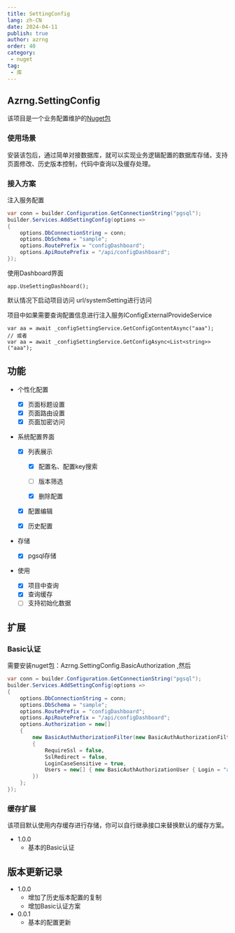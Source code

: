 ```yaml
---
title: SettingConfig
lang: zh-CN
date: 2024-04-11
publish: true
author: azrng
order: 40
category:
 - nuget
tag:
 - 库
---
```

## Azrng.SettingConfig

该项目是一个业务配置维护的[Nuget包](https://www.nuget.org/packages/SettingConfig#readme-body-tab)

### 使用场景

安装该包后，通过简单对接数据库，就可以实现业务逻辑配置的数据库存储，支持页面修改、历史版本控制，代码中查询以及缓存处理。

### 接入方案

注入服务配置

```csharp
var conn = builder.Configuration.GetConnectionString("pgsql");
builder.Services.AddSettingConfig(options =>
{
    options.DbConnectionString = conn;
    options.DbSchema = "sample";
    options.RoutePrefix = "configDashboard";
    options.ApiRoutePrefix = "/api/configDashboard";
});
```

使用Dashboard界面

```
app.UseSettingDashboard();
```

默认情况下启动项目访问 url/systemSetting进行访问

项目中如果需要查询配置信息进行注入服务IConfigExternalProvideService

```
var aa = await _configSettingService.GetConfigContentAsync("aaa");
// 或者
var aa = await _configSettingService.GetConfigAsync<List<string>>("aaa");
```

## 功能

* 个性化配置

  - [x] 页面标题设置
  - [x] 页面路由设置
  - [x] 页面加密访问

* 系统配置界面

  - [x] 列表展示
    - [x] 配置名、配置key搜索

    - [ ] 版本筛选

    - [x] 删除配置

  - [x] 配置编辑

  - [x] 历史配置

* 存储
  - [x] pgsql存储
* 使用
  - [x] 项目中查询
  - [x] 查询缓存
  - [ ] 支持初始化数据

## 扩展

### Basic认证

需要安装nuget包：Azrng.SettingConfig.BasicAuthorization ,然后

```csharp
var conn = builder.Configuration.GetConnectionString("pgsql");
builder.Services.AddSettingConfig(options =>
{
    options.DbConnectionString = conn;
    options.DbSchema = "sample";
    options.RoutePrefix = "configDashboard";
    options.ApiRoutePrefix = "/api/configDashboard";
    options.Authorization = new[]
    {
        new BasicAuthAuthorizationFilter(new BasicAuthAuthorizationFilterOptions
        {
            RequireSsl = false,
            SslRedirect = false,
            LoginCaseSensitive = true,
            Users = new[] { new BasicAuthAuthorizationUser { Login = "admin", PasswordClear = "123456" } }
        })
    };
});
```

### 缓存扩展

该项目默认使用内存缓存进行存储，你可以自行继承接口来替换默认的缓存方案。

* 1.0.0
  * 基本的Basic认证

## 版本更新记录

* 1.0.0
    * 增加了历史版本配置的复制
    * 增加Basic认证方案
* 0.0.1
    * 基本的配置更新